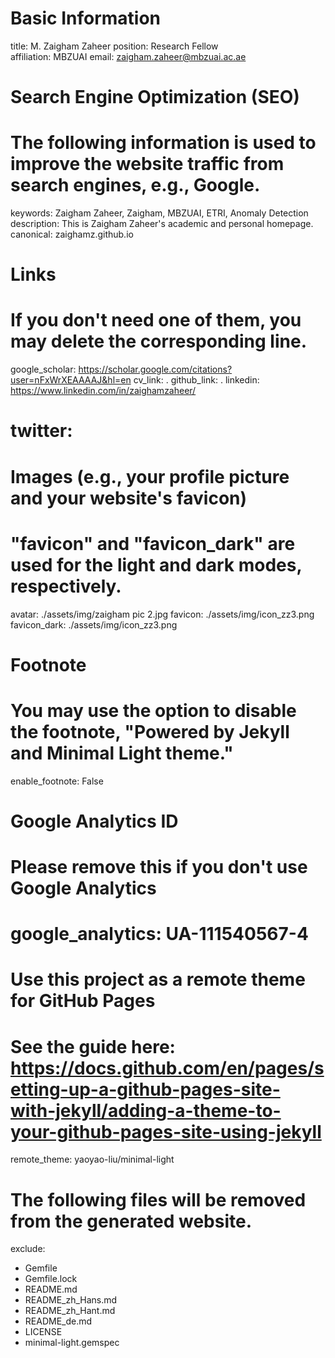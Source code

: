 # Basic Information 
title: M. Zaigham Zaheer
position: Research Fellow  
affiliation: MBZUAI
email: zaigham.zaheer@mbzuai.ac.ae 

# Search Engine Optimization (SEO)
# The following information is used to improve the website traffic from search engines, e.g., Google.
keywords: Zaigham Zaheer, Zaigham, MBZUAI, ETRI, Anomaly Detection
description: This is Zaigham Zaheer's academic and personal homepage.
canonical: zaighamz.github.io
# Links 
# If you don't need one of them, you may delete the corresponding line.
google_scholar: https://scholar.google.com/citations?user=nFxWrXEAAAAJ&hl=en
cv_link: .
github_link: .
linkedin: https://www.linkedin.com/in/zaighamzaheer/

# twitter: 

# Images (e.g., your profile picture and your website's favicon) 
# "favicon" and "favicon_dark" are used for the light and dark modes, respectively. 
avatar: ./assets/img/zaigham pic 2.jpg
favicon: ./assets/img/icon_zz3.png
favicon_dark: ./assets/img/icon_zz3.png

# Footnote
# You may use the option to disable the footnote, "Powered by Jekyll and Minimal Light theme."
enable_footnote: False

# Google Analytics ID
# Please remove this if you don't use Google Analytics
# google_analytics: UA-111540567-4

# Use this project as a remote theme for GitHub Pages
# See the guide here: https://docs.github.com/en/pages/setting-up-a-github-pages-site-with-jekyll/adding-a-theme-to-your-github-pages-site-using-jekyll
remote_theme: yaoyao-liu/minimal-light

# The following files will be removed from the generated website.
exclude:
  - Gemfile
  - Gemfile.lock
  - README.md
  - README_zh_Hans.md
  - README_zh_Hant.md
  - README_de.md
  - LICENSE
  - minimal-light.gemspec

